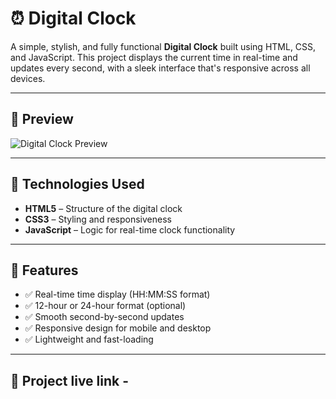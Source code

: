 # ⏰ Digital Clock

A simple, stylish, and fully functional **Digital Clock** built using HTML, CSS, and JavaScript. This project displays the current time in real-time and updates every second, with a sleek interface that's responsive across all devices.

---

## 📸 Preview

![Digital Clock Preview](./assets/images/preview.png) <!-- Add a screenshot or GIF of the clock -->

---

## 🧰 Technologies Used

- **HTML5** – Structure of the digital clock
- **CSS3** – Styling and responsiveness
- **JavaScript** – Logic for real-time clock functionality

---

## 🎯 Features

- ✅ Real-time time display (HH:MM:SS format)
- ✅ 12-hour or 24-hour format (optional)
- ✅ Smooth second-by-second updates
- ✅ Responsive design for mobile and desktop
- ✅ Lightweight and fast-loading

---

## 📂 Project live link -

